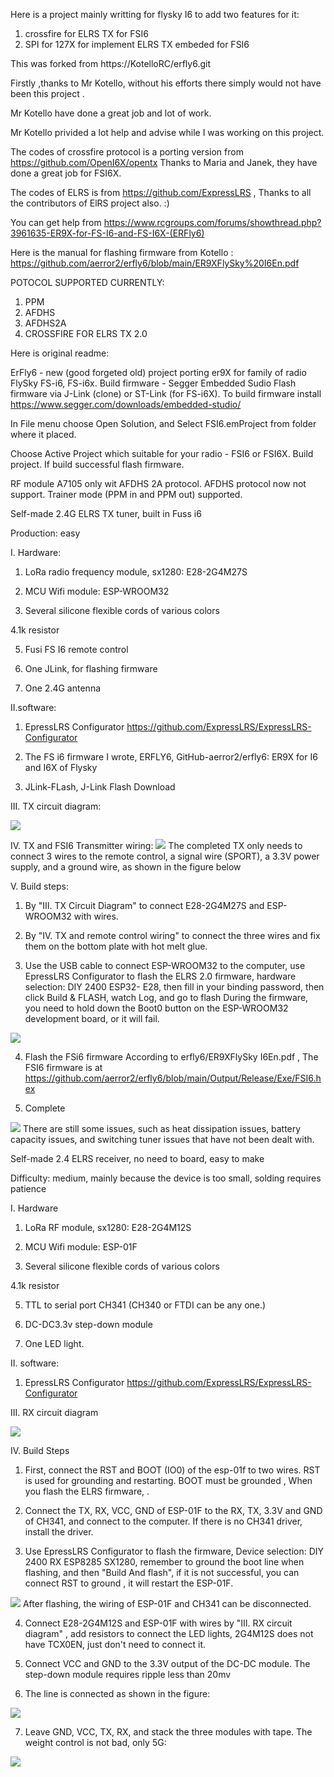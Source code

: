 
Here is a project mainly writting for flysky I6 to add two features for it:

1. crossfire for ELRS TX for FSI6
2. SPI for 127X for implement ELRS TX embeded for FSI6



This was forked from  https://KotelloRC/erfly6.git

Firstly ,thanks to Mr Kotello,  without his efforts  there simply would not have been this project .

Mr Kotello have done a great job and lot of work. 

Mr Kotello privided a lot help and advise while I was working on this project.


The codes of crossfire protocol is a porting version from https://github.com/OpenI6X/opentx
Thanks to Maria and Janek, they have done a great job for FSI6X.

The codes of ELRS is from https://github.com/ExpressLRS ,
Thanks to all the contributors of ElRS project also. :)



You can get help from https://www.rcgroups.com/forums/showthread.php?3961635-ER9X-for-FS-I6-and-FS-I6X-(ERFly6)

Here is the manual for flashing firmware from Kotello : https://github.com/aerror2/erfly6/blob/main/ER9XFlySky%20I6En.pdf

POTOCOL SUPPORTED CURRENTLY:
1. PPM
2. AFDHS
3. AFDHS2A
4. CROSSFIRE FOR ELRS TX 2.0


Here is original readme:


ErFly6 - new (good forgeted old) project porting er9X for family of radio FlySky FS-i6, FS-i6x.
Build firmware - Segger Embedded Sudio
Flash firmware via J-Link (clone) or ST-Link (for FS-i6X).
To build firmware install  https://www.segger.com/downloads/embedded-studio/

In File menu choose Open Solution, and Select FSI6.emProject from folder where it placed.

Choose Active Project which suitable for your radio - FSI6 or FSI6X. Build project.
If build successful flash firmware.

RF module A7105 only wit AFDHS 2A protocol. AFDHS protocol now not support.
Trainer mode (PPM in and PPM out) supported.


Self-made 2.4G ELRS TX tuner, built in Fuss i6


Production: easy

I. Hardware:

1. LoRa radio frequency module, sx1280: E28-2G4M27S

2. MCU Wifi module: ESP-WROOM32

3. Several silicone flexible cords of various colors

4.1k resistor

5. Fusi FS I6 remote control

6. One JLink, for flashing firmware

7. One 2.4G antenna

II.software:

1. EpressLRS Configurator  https://github.com/ExpressLRS/ExpressLRS-Configurator

2. The FS i6 firmware I wrote, ERFLY6,  GitHub-aerror2/erfly6: ER9X for I6 and I6X of Flysky

3. JLink-FLash,  J-Link Flash Download

III. TX circuit diagram:

<img src="https://github.com/aerror2/erfly6/blob/main/docimg/tx_schm.png" >

IV. TX and FSI6 Transmitter wiring:
<img src="https://github.com/aerror2/erfly6/blob/main/docimg/tx_wiring.jpeg" >
The completed TX only needs to connect 3 wires to the remote control, a signal wire (SPORT), a 3.3V power supply, and a ground wire, as shown in the figure below



V. Build steps:

1. By "III. TX Circuit Diagram" to connect E28-2G4M27S and ESP-WROOM32 with wires.

2. By "IV. TX and remote control wiring" to connect the three wires and fix them on the bottom plate with hot melt glue.

3. Use the USB cable to connect ESP-WROOM32 to the computer, use EpressLRS Configurator to flash the ELRS 2.0 firmware, hardware selection: DIY 2400 ESP32- E28, then fill in your binding password, then click Build & FLASH, watch Log, and go to flash During the firmware, you need to hold down the Boot0 button on the ESP-WROOM32 development board, or it will fail.

 <img src="https://github.com/aerror2/erfly6/blob/main/docimg/tx_elrs.jpeg" >

4. Flash the FSi6 firmware According  to  erfly6/ER9XFlySky I6En.pdf ,  The  FSI6 firmware is at https://github.com/aerror2/erfly6/blob/main/Output/Release/Exe/FSI6.hex

5. Complete
<img src="https://github.com/aerror2/erfly6/blob/main/docimg/tx_built.jpeg">
There are still some issues, such as heat dissipation issues, battery capacity issues, and switching tuner issues that have not been dealt with.





Self-made 2.4 ELRS receiver, no need to board, easy to make


Difficulty: medium, mainly because the device is too small, solding requires patience

I. Hardware

1. LoRa RF module, sx1280: E28-2G4M12S

2. MCU Wifi module: ESP-01F

3. Several silicone flexible cords of various colors

4.1k resistor

5. TTL to serial port CH341 (CH340 or FTDI can be any one.)

6. DC-DC3.3v step-down module

7. One LED light.

II. software:

1. EpressLRS Configurator https://github.com/ExpressLRS/ExpressLRS-Configurator

III. RX circuit diagram

<img src="https://github.com/aerror2/erfly6/blob/main/docimg/rx_schm.png">

IV.  Build Steps

1. First, connect the RST and BOOT (IO0) of the esp-01f to two wires. RST is used for grounding and restarting. BOOT must be grounded , When you flash the ELRS firmware, .

2. Connect the TX, RX, VCC, GND of ESP-01F to the RX, TX, 3.3V and GND of CH341, and connect to the computer. If there is no CH341 driver, install the driver. 

3. Use EpressLRS Configurator to flash the firmware, Device selection: DIY 2400 RX ESP8285 SX1280, remember to ground the boot line when flashing, and then "Build And flash", if it is not successful, you can connect RST to ground , it will restart the ESP-01F.

<img src="https://github.com/aerror2/erfly6/blob/main/docimg/rx_elrs.jpeg">
 After flashing, the wiring of ESP-01F and CH341 can be disconnected.

4. Connect E28-2G4M12S and ESP-01F with wires by "III. RX circuit diagram" , add resistors to connect the LED lights, 2G4M12S does not have TCX0EN, just don't need to connect it.

5. Connect VCC and GND to the 3.3V output of the DC-DC module. The step-down module requires ripple less than 20mv


6. The line is connected as shown in the figure:


<img src="https://github.com/aerror2/erfly6/blob/main/docimg/rx_built.jpeg">

 7. Leave GND, VCC, TX, RX, and stack the three modules with tape. The weight control is not bad, only 5G:

<img src="https://github.com/aerror2/erfly6/blob/main/docimg/rx_weith.jpeg">



